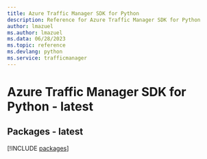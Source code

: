 ```yaml
---
title: Azure Traffic Manager SDK for Python
description: Reference for Azure Traffic Manager SDK for Python
author: lmazuel
ms.author: lmazuel
ms.data: 06/28/2023
ms.topic: reference
ms.devlang: python
ms.service: trafficmanager
---
```

# Azure Traffic Manager SDK for Python - latest
## Packages - latest
[!INCLUDE [packages](traffic-manager-index.md)]